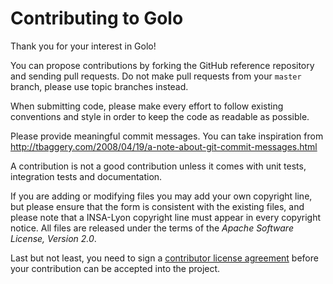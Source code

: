 # Contributing to Golo

Thank you for your interest in Golo!

You can propose contributions by forking the GitHub reference repository and sending pull requests.
Do not make pull requests from your `master` branch, please use topic branches instead.

When submitting code, please make every effort to follow existing conventions and style in order to
keep the code as readable as possible.

Please provide meaningful commit messages. You can take inspiration from
http://tbaggery.com/2008/04/19/a-note-about-git-commit-messages.html

A contribution is not a good contribution unless it comes with unit tests, integration tests and
documentation.

If you are adding or modifying files you may add your own copyright line, but please ensure that the
form is consistent with the existing files, and please note that a INSA-Lyon copyright line must
appear in every copyright notice. All files are released under the terms of the *Apache Software
License, Version 2.0*.

Last but not least, you need to sign a
[contributor license agreement](http://golo-lang.org/legal/cla/)
before your contribution can be accepted into the project.

